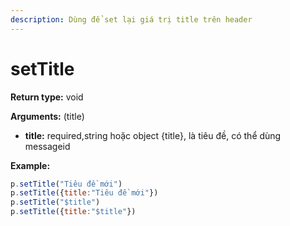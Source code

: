```yaml
---
description: Dùng để set lại giá trị title trên header
---
```


# setTitle

**Return type:** void

**Arguments:** (title)

* **title:** required,string hoặc object {title}, là tiêu đề, có thể dùng messageid

**Example:**

```javascript
p.setTitle("Tiêu đề mới")
p.setTitle({title:"Tiêu đề mới"})
p.setTitle("$title")
p.setTitle({title:"$title"})
```
